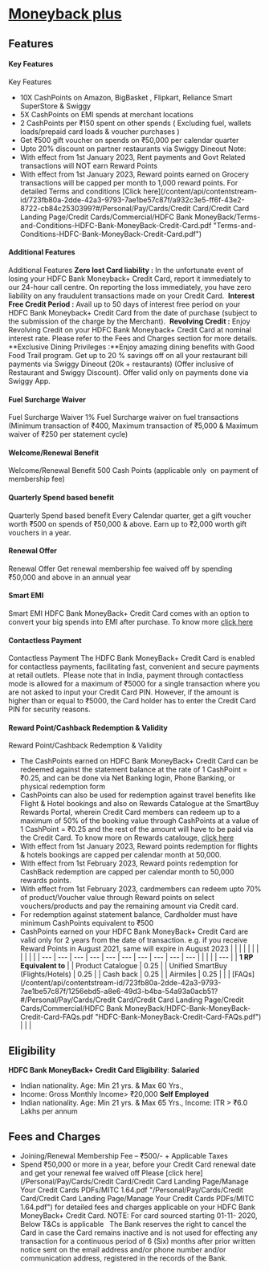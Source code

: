 
# [Moneyback plus](https://www.hdfcbank.com/personal/pay/cards/credit-cards/moneyback-plus)

## Features
#### Key Features
Key Features
* 10X CashPoints on Amazon, BigBasket , Flipkart, Reliance Smart SuperStore & Swiggy
* 5X CashPoints on EMI spends at merchant locations
* 2 CashPoints per ₹150 spent on other spends ( Excluding fuel, wallets loads/prepaid card loads & voucher purchases )
* Get ₹500 gift voucher on spends on ₹50,000 per calendar quarter
* Upto 20% discount on partner restaurants via Swiggy Dineout
Note:
* With effect from 1st January 2023, Rent payments and Govt Related transactions will NOT earn Reward Points
* With effect from 1st January 2023, Reward points earned on Grocery transactions will be capped per month to 1,000 reward points.
For detailed Terms and conditions [Click here](/content/api/contentstream-id/723fb80a-2dde-42a3-9793-7ae1be57c87f/a932c3e5-ff6f-43e2-8722-cb84c2530399?#/Personal/Pay/Cards/Credit Card/Credit Card Landing Page/Credit Cards/Commercial/HDFC Bank MoneyBack/Terms-and-Conditions-HDFC-Bank-MoneyBack-Credit-Card.pdf "Terms-and-Conditions-HDFC-Bank-MoneyBack-Credit-Card.pdf") 
#### Additional Features
Additional Features
**Zero lost Card liability :** In the unfortunate event of losing your HDFC Bank Moneyback+ Credit Card, report it immediately to our 24-hour call centre. On reporting the loss immediately, you have zero liability on any fraudulent transactions made on your Credit Card. 
**Interest Free Credit Period :** Avail up to 50 days of interest free period on your HDFC Bank Moneyback+ Credit Card from the date of purchase (subject to the submission of the charge by the Merchant).
​​​​​​​
**Revolving Credit :** Enjoy Revolving Credit on your HDFC Bank Moneyback+ Credit Card at nominal interest rate. Please refer to the Fees and Charges section for more details.
**Exclusive Dining Privileges :**Enjoy amazing dining benefits with Good Food Trail program.
Get up to 20 % savings off on all your restaurant bill payments via Swiggy Dineout (20k + restaurants) (Offer inclusive of Restaurant and Swiggy Discount). Offer valid only on payments done via Swiggy App.
#### Fuel Surcharge Waiver
Fuel Surcharge Waiver
1% Fuel Surcharge waiver on fuel transactions (Minimum transaction of ₹400, Maximum transaction of ₹5,000 & Maximum waiver of ₹250 per statement cycle)
#### Welcome/Renewal Benefit
Welcome/Renewal Benefit
500 Cash Points (applicable only  on payment of membership fee)
#### Quarterly Spend based benefit
Quarterly Spend based benefit
Every Calendar quarter, get a gift voucher worth ₹500 on spends of ₹50,000 & above. Earn up to ₹2,000 worth gift vouchers in a year.
#### Renewal Offer
Renewal Offer
Get renewal membership fee waived off by spending ₹50,000 and above in an annual year
#### Smart EMI
Smart EMI
HDFC Bank MoneyBack+ Credit Card comes with an option to convert your big spends into EMI after purchase. To know more [click here](/personal/borrow/loan-against-assets/smartemi "/personal/borrow/loan-against-assets/smartemi")
#### Contactless Payment
Contactless Payment
The HDFC Bank MoneyBack+ Credit Card is enabled for contactless payments, facilitating fast, convenient and secure payments at retail outlets. 
Please note that in India, payment through contactless mode is allowed for a maximum of ₹5000 for a single transaction where you are not asked to input your Credit Card PIN. However, if the amount is higher than or equal to ₹5000, the Card holder has to enter the Credit Card PIN for security reasons.
#### Reward Point/Cashback Redemption & Validity
Reward Point/Cashback Redemption & Validity
* The CashPoints earned on HDFC Bank MoneyBack+ Credit Card can be redeemed against the statement balance at the rate of 1 CashPoint = ₹0.25, and can be done via Net Banking login, Phone Banking, or physical redemption form
* CashPoints can also be used for redemption against travel benefits like Flight & Hotel bookings and also on Rewards Catalogue at the SmartBuy Rewards Portal, wherein Credit Card members can redeem up to a maximum of 50% of the booking value through CashPoints at a value of 1 CashPoint = ₹0.25 and the rest of the amount will have to be paid via the Credit Card. To know more on Rewards catalouge, [click here](/personal/pay/cards/credit-cards/simple-rewards-program "/personal/pay/cards/credit-cards/simple-rewards-program")
* With effect from 1st January 2023, Reward points redemption for flights & hotels bookings are capped per calendar month at 50,000.
* With effect from 1st February 2023, Reward points redemption for CashBack redemption are capped per calendar month to 50,000 rewards points.
* With effect from 1st February 2023, cardmembers can redeem upto 70% of product/Voucher value through Reward points on select vouchers/products and pay the remaining amount via Credit card.
* For redemption against statement balance, Cardholder must have minimum CashPoints equivalent to ₹500
* CashPoints earned on your HDFC Bank MoneyBack+ Credit Card are valid only for 2 years from the date of transaction. e.g. if you receive Reward Points in August 2021, same will expire in August 2023
|  |  |  |  |  |  |  |  |  |  |
| --- | --- | --- | --- | --- | --- | --- | --- | --- | --- |
|
|  |
| --- |
| **1 RP Equivalent to** |
| Product Catalogue | 0.25 |
| Unified SmartBuy (Flights/Hotels) | 0.25 |
| Cash back | 0.25 |
| Airmiles | 0.25 |
 |
| [FAQs](/content/api/contentstream-id/723fb80a-2dde-42a3-9793-7ae1be57c87f/1256ebd5-a8e6-49d3-b4ba-54a93a0acb51?#/Personal/Pay/Cards/Credit Card/Credit Card Landing Page/Credit Cards/Commercial/HDFC Bank MoneyBack/HDFC-Bank-MoneyBack-Credit-Card-FAQs.pdf "HDFC-Bank-MoneyBack-Credit-Card-FAQs.pdf") |
|  |

## Eligibility
**HDFC Bank MoneyBack+ Credit Card Eligibility**:
**Salaried**
* Indian nationality. Age: Min 21 yrs. & Max 60 Yrs.,
* Income: Gross Monthly Income> ₹20,000
**Self Employed**
* Indian nationality. Age: Min 21 yrs. & Max 65 Yrs., Income: ITR > ₹6.0 Lakhs per annum

## Fees and Charges
* Joining/Renewal Membership Fee – ₹500/- + Applicable Taxes
* Spend ₹50,000 or more in a year, before your Credit Card renewal date and get your renewal fee waived off
Please [click here](/Personal/Pay/Cards/Credit Card/Credit Card Landing Page/Manage Your Credit Cards PDFs/MITC 1.64.pdf "/Personal/Pay/Cards/Credit Card/Credit Card Landing Page/Manage Your Credit Cards PDFs/MITC 1.64.pdf") for detailed fees and charges applicable on your HDFC Bank MoneyBack+ Credit Card.
NOTE: For card sourced starting 01-11- 2020, Below T&Cs is applicable  
The Bank reserves the right to cancel the Card in case the Card remains inactive and is not used for effecting any transaction for a continuous period of 6 (Six) months after prior written notice sent on the email address and/or phone number and/or communication address, registered in the records of the Bank.
